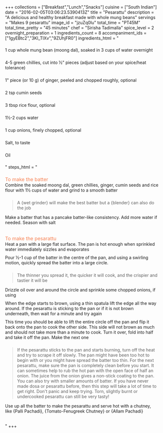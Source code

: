 +++
collections = ["Breakfast","Lunch","Snacks"]
cuisine = ["South Indian"]
date = "2016-02-05T03:06:23.5390413Z"
title = "Pesarattu"
description = "A delicious and healthy breakfast made with whole mung beans"
servings = "Makes 9 pesarattu"
image_id = "jzuZq0lu"
total_time = "PT45M"
total_time_pretty = "45 minutes"
chef = "Sirisha Tadimalla"
spice_level = 2
overnight_preparation = 1
ingredients_count = 8
accompaniment_ids = ["1gyEBtc2","3KI_TlXv","9ZUhjFR0"]
ingredients_html = "<ul style='padding-left: 0; list-style: none;'><li itemprop='recipeIngredient' style='margin: 8px 0px;padding: 8px 0px;'>1 cup whole mung bean (moong dal), soaked in 3 cups of water overnight</li><li itemprop='recipeIngredient' style='margin: 8px 0px;padding: 8px 0px;'>4-5 green chillies, cut into ½\" pieces (adjust based on your spice/heat tolerance)</li><li itemprop='recipeIngredient' style='margin: 8px 0px;padding: 8px 0px;'>1\" piece (or 10 g) of ginger, peeled and chopped roughly, optional</li><li itemprop='recipeIngredient' style='margin: 8px 0px;padding: 8px 0px;'>2 tsp cumin seeds</li><li itemprop='recipeIngredient' style='margin: 8px 0px;padding: 8px 0px;'>3 tbsp rice flour, optional</li><li itemprop='recipeIngredient' style='margin: 8px 0px;padding: 8px 0px;'>1½-2 cups water</li><li itemprop='recipeIngredient' style='margin: 8px 0px;padding: 8px 0px;'>1 cup onions, finely chopped, optional</li><li itemprop='recipeIngredient' style='margin: 8px 0px;padding: 8px 0px;'>Salt, to taste</li><li itemprop='recipeIngredient' style='margin: 8px 0px;padding: 8px 0px;'>Oil</li></ul>"
steps_html = "<ol style='list-style: none inside; padding-left: 0px;'><li style='list-style: none; margin: 8px 0px;padding: 8px 0px;'><span style='font-size: medium; color: #f78153;'>To make the batter</span><ol style='list-style: none inside; padding-left: 0px;'><li style='padding-bottom: 10px;'><i class='step-track-icon fa fa-square-o'></i><span class='step-text' itemprop='recipeInstructions'>Combine the soaked moong dal, green chillies, ginger, cumin seeds and rice flour with 1½ cups of water and grind to a smooth batter</span></li><blockquote>A {wet grinder} will make the best batter but a {blender} can also do the job</blockquote><li style='padding-bottom: 10px;'><i class='step-track-icon fa fa-square-o'></i><span class='step-text' itemprop='recipeInstructions'>Make a batter that has a pancake batter-like consistency. Add more water if needed. Season with salt</span></li></ol></li><li style='list-style: none; margin: 8px 0px;padding: 8px 0px;'><span style='font-size: medium; color: #f78153;'>To make the pesarattu</span><ol style='list-style: none inside; padding-left: 0px;'><li style='padding-bottom: 10px;'><i class='step-track-icon fa fa-square-o'></i><span class='step-text' itemprop='recipeInstructions'>Heat a pan with a large flat surface. The pan is hot enough when sprinkled water immediately sizzles and evaporates</span></li><li style='padding-bottom: 10px;'><i class='step-track-icon fa fa-square-o'></i><span class='step-text' itemprop='recipeInstructions'>Pour ½-1 cup of the batter in the centre of the pan, and using a swirling motion, quickly spread the batter into a large circle. </span></li><blockquote>The thinner you spread it, the quicker it will cook, and the crispier and tastier it will be</blockquote><li style='padding-bottom: 10px;'><i class='step-track-icon fa fa-square-o'></i><span class='step-text' itemprop='recipeInstructions'>Drizzle oil over and around the circle and sprinkle some chopped onions, if using</span></li><li style='padding-bottom: 10px;'><i class='step-track-icon fa fa-square-o'></i><span class='step-text' itemprop='recipeInstructions'>When the edge starts to brown, using a thin spatula lift the edge all the way around. If the pesarattu is sticking to the pan or if it is not brown underneath, then wait for a minute and try again</span></li><li style='padding-bottom: 10px;'><i class='step-track-icon fa fa-square-o'></i><span class='step-text' itemprop='recipeInstructions'>This time you should be able to lift the entire circle off the pan and flip it back onto the pan to cook the other side. This side will not brown as much and should not take more than a minute to cook. Turn it over, fold into half and take it off the pan. Make the next one </span></li><blockquote>If the pesarattu sticks to the pan and starts burning, turn off the heat and try to scrape it off slowly. The pan might have been too hot to begin with or you might have spread the batter too thin. For the next pesarattu, make sure the pan is completely clean before you start. It can sometimes help to rub the hot pan with the open face of half an onion. The juice from the onion gives a non-stick coating to the pan. You can also try with smaller amounts of batter. If you have never made dosa or pesarattu before, then this step will take a lot of time to get right. Don't panic and keep trying. Torn, slightly burnt or undercooked pesarattu can still be very tasty!</blockquote><li style='padding-bottom: 10px;'><i class='step-track-icon fa fa-square-o'></i><span class='step-text' itemprop='recipeInstructions'>Use up all the batter to make the pesarattu and serve hot with a chutney, like {Palli Pachadi}, {Tomato-Fenugreek Chutney} or {Allam Pachadi}</span></li></ol></li></ol>"
+++
